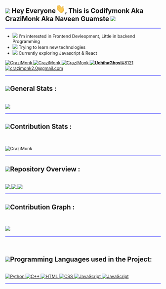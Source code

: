 ## <img src="https://c.tenor.com/daZ82E5sg8YAAAAi/crystal-de-meda-gem.gif" width="25px"> Hey Everyone<img src="https://raw.githubusercontent.com/ABSphreak/ABSphreak/master/gifs/Hi.gif" width="30px">, This is <strong>Codifymonk</strong>  Aka <strong>CraziMonk</strong>  Aka <strong> Naveen Guamste</strong> <img src="https://c.tenor.com/daZ82E5sg8YAAAAi/crystal-de-meda-gem.gif" width="25px">

<hr style="height:2px;border-width:1;border-radius: 5px;color:gray;background-color:#8080ff">

- <img src="https://c.tenor.com/4ZKu_zQM8RAAAAAi/improviz-blender.gif" width="25px"> I'm interested in Frontend Devleopment, Little in backend Programming <br/>
- <img src="https://c.tenor.com/iIdwhuezQv8AAAAi/ruskidd-butterfly.gif" width="30px"> Trying to learn new technologies <br/>
- <img src="https://c.tenor.com/daZ82E5sg8YAAAAi/crystal-de-meda-gem.gif" width="25px"> Currently exploring Javascript & React </br>

<!-----Social Accounts------>

<a href="www.linkedin.com/in/naveenkumar-gumaste">
<img border="0" alt="CraziMonk" src="https://img.icons8.com/doodle/40/000000/linkedin--v2.png"/>
</a>

<a href="https://twitter.com/crazi_monk">
<img border="0" alt="CraziMonk" src="https://img.icons8.com/nolan/40/twitter.png"/>
</a>

<a href="https://www.instagram.com/silver__linin/">
<img border="0" alt="CraziMonk" src="https://img.icons8.com/doodle/38/000000/instagram--v1.png"/>
</a>

<a href="https://discord.gg/4tKWKCn">
<img border="0" alt="𝐔𝐜𝐡𝐢𝐡𝐚𝐆𝐡𝐨𝐬𝐭#8121" src="https://img.icons8.com/fluent/42/000000/discord-logo.png"/>
</a>

<a href="crazimonk2.0@gmail.com">
<img border="0" alt="crazimonk2.0@gmail.com" src="https://img.icons8.com/doodle/38/000000/gmail-new.png"/>
</a>
</p>
 
<hr style="height:2px;border-width:1;border-radius: 5px;color:#8080ff;background-color:#8080ff">

<!-----Contribution figures------>

## <img src="https://c.tenor.com/9ER-sDwv7jIAAAAi/arrow-yellow-arrow.gif" width="30px">General Stats :
<br>
<img align="center" src = "https://github-readme-stats.vercel.app/api?username=Crazimonk&&show_icons=true&title_color=02D752&icon_color=bb2acf&text_color=b3b3ff&bg_color=0,000000,130F40">

<hr style="height:2px;border-width:1;border-radius: 5px;color:gray;background-color:#8080ff">

<!------------ Streak Display -------------->

## <img src="https://c.tenor.com/t8BoinVLwzAAAAAi/raf-rafs.gif" width="30px">Contribution Stats :
<br>
<div>
<p><img align="center" src="https://github-readme-streak-stats.herokuapp.com/?user=Crazimonk&theme=dark" alt="CraziMonk" /></p>
</div>

<hr style="height:2px;border-width:1;border-radius: 5px;color:#8080ff;background-color:#8080ff">


<!-------------Projects---------------->

## <img src="https://c.tenor.com/PrRf4W_uFicAAAAi/rafsdesign-rafs.gif" width="30px">Repository Overview :

<div>
  <br>
<a href="https://github.com/Crazimonk/nft-preview-card-component-main">
 <img align='center' src="https://github-readme-stats.vercel.app/api/pin/?username=Crazimonk&repo=Profile-Card-Component&theme=dark" />
</a>

<a href="https://github.com/Crazimonk/order-summary-component-main">
 <img align='center' src="https://github-readme-stats.vercel.app/api/pin/?username=Crazimonk&repo=order-summary-component-main&theme=dark" />
</a>

<a href="https://github.com/Crazimonk/nft-preview-card-component-main">
 <img align='center' src="https://github-readme-stats.vercel.app/api/pin/?username=Crazimonk&repo=nft-preview-card-component-main&theme=dark" />
</a>

</br>
<hr style="height:2px;#8080ffborder-width:0;border-radius: 5px;color:gray;background-color:#8080ff">
</div>

<!--------------- CraziMonk's Contribution Graph ---------------->

## <img src="https://c.tenor.com/7tB5uUwF7WUAAAAi/pfeil-arrow.gif" width="30px">Contribution Graph :
 <br>

 <img src="https://activity-graph.herokuapp.com/graph?username=Crazimonk&bg_color=FFFFFF&color=000000&line=000000&point=00FF00"></div>
 
 <hr style="height:2px;border-width:1;border-radius: 5px;color:#8080ff;background-color:#8080ff">
 
 </br>
 
<!------------------- Languages used by me ----------------------->

## <img src="https://c.tenor.com/Ry7RrgVhNHoAAAAi/improviz-blender.gif" width="30px">Programming Languages used in the Project:
<br>


<a href="https://www.python.org/">
<img border="0" alt="Python" src="https://img.icons8.com/color//000000/python--v2.png"/>
</a>

<a href="http://www.cplusplus.org/">
<img border="0" alt="C++" src="https://img.icons8.com/color/48/000000/c-plus-plus-logo.png"/>
</a>

<a href="https://html.com/#What_is_HTML">
<img border="0" alt="HTML" src="https://img.icons8.com/color/48/000000/html-5--v1.png"/>
</a>

<a href="https://en.wikipedia.org/wiki/CSS">
<img border="0" alt="CSS" src="https://img.icons8.com/color/48/000000/css3.png"/>
</a>

<a href="https://www.javascript.com/">
<img border="0" alt="JavaScript" src="https://img.icons8.com/color/50/000000/javascript--v1.png"/>
</a>

<a href="https://reactjs.org/">
  <img border="0" alt="JavaScript" src="https://img.icons8.com/office/46/000000/react.png"/>
  </a>


</br>
<hr style="height:2px;#8080ffborder-width:0;border-radius: 5px;color:gray;background-color:#8080ff">
</br>
